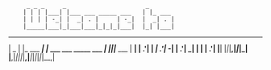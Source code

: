          _ _ _     _                      _                
        | | | |___| |___ ___ _____ ___   | |_ ___          
        | | | | -_| |  _| . |     | -_|  |  _| . |         
        |_____|___|_|___|___|_|_|_|___|  |_| |___|         
                                                           
                                                           
 _____ _           _                         _   _         
|  _  | |_ ___ ___| |_ ___ ___ _____ ___ ___| |_|_|___ ___ 
|   __|   | .'|   |  _| .'|_ -|     | .'|  _|   | |   | .'|
|__|  |_|_|__,|_|_|_| |__,|___|_|_|_|__,|___|_|_|_|_|_|__,|

